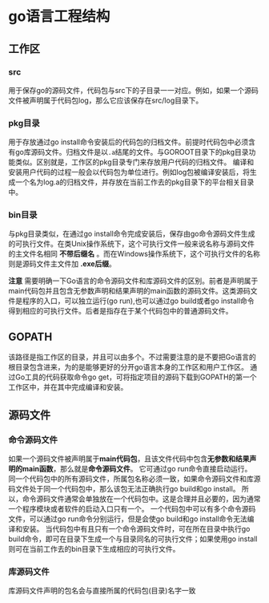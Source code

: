 # go语言工程结构
## 工作区
### src
  用于保存go的源码文件，代码包与src下的子目录一一对应。例如，如果一个源码文件被声明属于代码包log，那么它应该保存在src/log目录下。

### pkg目录
  用于存放通过go install命令安装后的代码包的归档文件。前提时代码包中必须含有go库源码文件。归档文件是以`.a`结尾的文件。与GOROOT目录下的pkg目录功能类似。区别就是，工作区的pkg目录专门来存放用户代码的归档文件。
编译和安装用户代码的过程一般会以代码包为单位进行。例如log包被编译安装后，将生成一个名为log.a的归档文件，并存放在当前工作去的pkg目录下的平台相关目录中。

### bin目录
与pkg目录类似，在通过go install命令完成安装后，保存由go命令源码文件生成的可执行文件。在类Unix操作系统下，这个可执行文件一般来说名称与源码文件的主文件名相同 **不带后缀名** 。而在Windows操作系统下，这个可执行文件的名称则是源码文件主文件加 **.exe后缀**。

**注意**
需要明确一下Go语言的命令源码文件和库源码文件的区别。前者是声明属于main代码包并且包含无参数声明和结果声明的main函数的源码文件。这类源码文件是程序的入口，可以独立运行(go run),也可以通过go build或者go install命令得到相应的可执行文件。后者是指存在于某个代码包中的普通源码文件。

## GOPATH
该路径是指工作区的目录，并且可以由多个。不过需要注意的是不要把Go语言的根目录包含进来，为的是能够更好的分开go语言本身的工作区和用户工作区。
通过Go工具的代码获取命令go get，可将指定项目的源码下载到GOPATH的第一个工作区中，并在其中完成编译和安装。

## 源码文件
### 命令源码文件
如果一个源码文件被声明属于**main代码包**，且该文件代码中包含**无参数和结果声明的main函数**，那么就是**命令源码文件**。
它可通过go run命令直接启动运行。
同一个代码包中的所有源码文件，所属包名称必须一致，如果命令源码文件和库源码文件处于同一个代码包中，那么该包无法正确执行go build和go install。
所以，命令源码文件通常会单独放在一个代码包中。这是合理并且必要的，因为通常一个程序模块或者软件的启动入口只有一个。
一个代码包中可以有多个命令源码文件，可以通过go run命令分别运行，但是会使go build和go install命令无法编译和安装。
当代码包中有且只有一个命令源码文件时，可在所在目录中执行go build命令，即可在目录下生成一个与目录同名的可执行文件；如果使用go install则可在当前工作去的bin目录下生成相应的可执行文件。

### 库源码文件
库源码文件声明的包名会与直接所属的代码包(目录)名字一致
